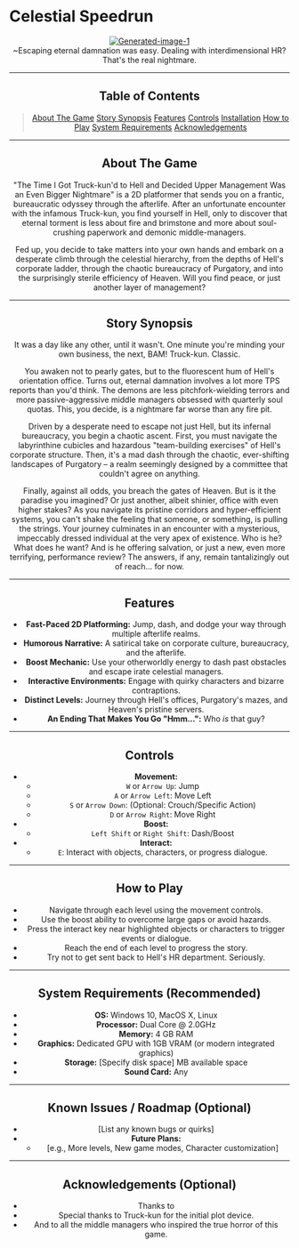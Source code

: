 # Celestial Speedrun
<div align="center">
<a href="https://ibb.co/yFXqp8X1"><img src="https://i.ibb.co/60mF84mx/Generated-image-1.png" alt="Generated-image-1" border="0"></a>

<br>
~Escaping eternal damnation was easy. Dealing with interdimensional HR? That's the real nightmare.

---

## Table of Contents
>  [About The Game](#about-the-game)
>  [Story Synopsis](#story-synopsis)
>  [Features](#features)
>  [Controls](#controls)
>  [Installation](#installation)
>  [How to Play](#how-to-play)
>  [System Requirements](#system-requirements-recommended)
>  [Acknowledgements](#acknowledgements) 
---

## About The Game

"The Time I Got Truck-kun'd to Hell and Decided Upper Management Was an Even Bigger Nightmare" is a 2D platformer that sends you on a frantic, bureaucratic odyssey through the afterlife. After an unfortunate encounter with the infamous Truck-kun, you find yourself in Hell, only to discover that eternal torment is less about fire and brimstone and more about soul-crushing paperwork and demonic middle-managers.

Fed up, you decide to take matters into your own hands and embark on a desperate climb through the celestial hierarchy, from the depths of Hell's corporate ladder, through the chaotic bureaucracy of Purgatory, and into the surprisingly sterile efficiency of Heaven. Will you find peace, or just another layer of management?

---

## Story Synopsis

It was a day like any other, until it wasn't. One minute you're minding your own business, the next, BAM! Truck-kun. Classic.

You awaken not to pearly gates, but to the fluorescent hum of Hell's orientation office. Turns out, eternal damnation involves a lot more TPS reports than you'd think. The demons are less pitchfork-wielding terrors and more passive-aggressive middle managers obsessed with quarterly soul quotas. This, you decide, is a nightmare far worse than any fire pit.

Driven by a desperate need to escape not just Hell, but its infernal bureaucracy, you begin a chaotic ascent. First, you must navigate the labyrinthine cubicles and hazardous "team-building exercises" of Hell's corporate structure. Then, it's a mad dash through the chaotic, ever-shifting landscapes of Purgatory – a realm seemingly designed by a committee that couldn't agree on anything.

Finally, against all odds, you breach the gates of Heaven. But is it the paradise you imagined? Or just another, albeit shinier, office with even higher stakes? As you navigate its pristine corridors and hyper-efficient systems, you can't shake the feeling that someone, or something, is pulling the strings. Your journey culminates in an encounter with a mysterious, impeccably dressed individual at the very apex of existence. Who is he? What does he want? And is he offering salvation, or just a new, even more terrifying, performance review? The answers, if any, remain tantalizingly out of reach... for now.

---

## Features

*   **Fast-Paced 2D Platforming:** Jump, dash, and dodge your way through multiple afterlife realms.
*   **Humorous Narrative:** A satirical take on corporate culture, bureaucracy, and the afterlife.
*   **Boost Mechanic:** Use your otherworldly energy to dash past obstacles and escape irate celestial managers.
*   **Interactive Environments:** Engage with quirky characters and bizarre contraptions.
*   **Distinct Levels:** Journey through Hell's offices, Purgatory's mazes, and Heaven's pristine servers.
*   **An Ending That Makes You Go "Hmm...":** Who *is* that guy?

---

## Controls

*   **Movement:**
    *   `W` or `Arrow Up`: Jump
    *   `A` or `Arrow Left`: Move Left
    *   `S` or `Arrow Down`: (Optional: Crouch/Specific Action)
    *   `D` or `Arrow Right`: Move Right
*   **Boost:**
    *   `Left Shift` or `Right Shift`: Dash/Boost
*   **Interact:**
    *   `E`: Interact with objects, characters, or progress dialogue.

---

## How to Play

*   Navigate through each level using the movement controls.
*   Use the boost ability to overcome large gaps or avoid hazards.
*   Press the interact key near highlighted objects or characters to trigger events or dialogue.
*   Reach the end of each level to progress the story.
*   Try not to get sent back to Hell's HR department. Seriously.

---

## System Requirements (Recommended)

*   **OS:** Windows 10, MacOS X, Linux
*   **Processor:** Dual Core @ 2.0GHz
*   **Memory:** 4 GB RAM
*   **Graphics:** Dedicated GPU with 1GB VRAM (or modern integrated graphics)
*   **Storage:** [Specify disk space] MB available space
*   **Sound Card:** Any

---

## Known Issues / Roadmap (Optional)

*   [List any known bugs or quirks]
*   **Future Plans:**
    *   [e.g., More levels, New game modes, Character customization]

---

## Acknowledgements (Optional)

*   Thanks to 
*   Special thanks to Truck-kun for the initial plot device.
*   And to all the middle managers who inspired the true horror of this game.
